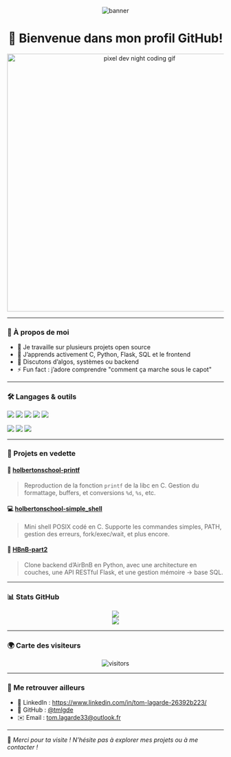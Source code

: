 <!-- 💡 BANNIÈRE STYLÉE -->
<p align="center">
  <img src="https://capsule-render.vercel.app/api?type=waving&color=gradient&height=180&section=header&text=tmlgde%20%F0%9F%91%BD%20Dev%20in%20Progress...&fontSize=30&fontAlignY=35" alt="banner" />
</p>

<h1 align="center">👋 Bienvenue dans mon profil GitHub!</h1>

<!-- BIG centered GIF -->
<p align="center">
  <img src="https://i.pinimg.com/originals/fb/c6/f3/fbc6f31bd3b84159470b973aca7e0f97.gif" width="600" alt="pixel dev night coding gif"/>
</p>

---

### 🚀 À propos de moi

- 🔭 Je travaille sur plusieurs projets open source  
- 🧠 J’apprends activement C, Python, Flask, SQL et le frontend  
- 💬 Discutons d’algos, systèmes ou backend  
- ⚡ Fun fact : j’adore comprendre "comment ça marche sous le capot"  

---

### 🛠️ Langages & outils

<p>
  <img src="https://img.shields.io/badge/C-00599C?style=for-the-badge&logo=c&logoColor=white" />
  <img src="https://img.shields.io/badge/C++-00599C?style=for-the-badge&logo=c%2B%2B&logoColor=white" />
  <img src="https://img.shields.io/badge/Python-3776AB?style=for-the-badge&logo=python&logoColor=white" />
  <img src="https://img.shields.io/badge/JavaScript-F7DF1E?style=for-the-badge&logo=javascript&logoColor=black" />
  <img src="https://img.shields.io/badge/HTML5-E34F26?style=for-the-badge&logo=html5&logoColor=white" />
</p>

<p>
  <img src="https://img.shields.io/badge/Open%20Source-Lover-brightgreen?style=flat-square" />
  <img src="https://img.shields.io/badge/Currently%20Learning-C%20%26%20Flask-blue?style=flat-square" />
  <img src="https://img.shields.io/badge/Always-Hungry%20For%20Knowledge-orange?style=flat-square" />
</p>

---

### 📂 Projets en vedette

#### 🔧 [holbertonschool-printf](https://github.com/ilmi-veliu/holbertonschool-printf)
> Reproduction de la fonction `printf` de la libc en C. Gestion du formattage, buffers, et conversions `%d`, `%s`, etc.

#### 💻 [holbertonschool-simple_shell](https://github.com/tmlgde/holbertonschool-simple_shell)
> Mini shell POSIX codé en C. Supporte les commandes simples, PATH, gestion des erreurs, fork/exec/wait, et plus encore.

#### 🏡 [HBnB-part2](https://github.com/tmlgde/HBnB-part2)
> Clone backend d’AirBnB en Python, avec une architecture en couches, une API RESTful Flask, et une gestion mémoire → base SQL.

---

### 📊 Stats GitHub

<p align="center">
  <img src="https://github-readme-stats.vercel.app/api?username=tmlgde&show_icons=true&theme=tokyonight" />
  <br />
  <img src="https://github-readme-stats.vercel.app/api/top-langs/?username=tmlgde&layout=compact&theme=tokyonight" />
</p>

---

### 🌍 Carte des visiteurs

<p align="center">
  <img src="https://visitor-badge.laobi.icu/badge?page_id=tmlgde" alt="visitors" />
</p>

---

### 🤝 Me retrouver ailleurs

- 💼 LinkedIn : https://www.linkedin.com/in/tom-lagarde-26392b223/
- 🐙 GitHub : [@tmlgde](https://github.com/tmlgde)
- ✉️ Email : tom.lagarde33@outlook.fr

---

🎯 *Merci pour ta visite ! N’hésite pas à explorer mes projets ou à me contacter !*
